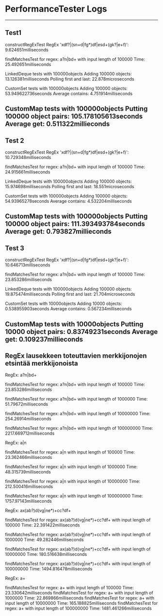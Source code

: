 # PerformanceTester Logs

------------------------------------------------------------------------------------------------------------------------
## Test1

constructRegExTest
RegEx 'xdf?|(sn+d|fg*)df|esd+(gk?|e+f)': 9.624651milliseconds

findMatchesTest for regex: a?n|bd+ with input length of 100000
Time: 25.492651milliseconds

LinkedDeque tests with 100000objects
Adding 100000 objects: 13.126381milliseconds
Polling first and last: 22.878microseconds

CustomSet tests with 100000objects
Adding 100000 objects: 53.949622736seconds
Average contains: 4.751914milliseconds

CustomMap tests with 100000objects
Putting 100000 object pairs: 105.178105613seconds
Average get: 0.511322millieconds
------------------------------------------------------------------------------------------------------------------------
## Test 2

constructRegExTest
RegEx 'xdf?|(sn+d|fg*)df|esd+(gk?|e+f)': 10.729348milliseconds

findMatchesTest for regex: a?n|bd+ with input length of 100000
Time: 24.915661milliseconds

LinkedDeque tests with 100000objects
Adding 100000 objects: 15.974698milliseconds
Polling first and last: 18.551microseconds

CustomSet tests with 100000objects
Adding 100000 objects: 54.93965278seconds
Average contains: 4.532204milliseconds

CustomMap tests with 100000objects
Putting 100000 object pairs: 111.393493784seconds
Average get: 0.793827millieconds
------------------------------------------------------------------------------------------------------------------------
## Test 3

constructRegExTest
RegEx 'xdf?|(sn+d|fg*)df|esd+(gk?|e+f)': 10.646713milliseconds

findMatchesTest for regex: a?n|bd+ with input length of 100000
Time: 23.853286milliseconds

LinkedDeque tests with 100000objects
Adding 100000 objects: 19.875474milliseconds
Polling first and last: 21.704microseconds

CustomSet tests with 10000objects
Adding 10000 objects: 0.538955903seconds
Average contains: 0.567234milliseconds

CustomMap tests with 10000objects
Putting 10000 object pairs: 0.83749231seconds
Average get: 0.109237millieconds
------------------------------------------------------------------------------------------------------------------------

## RegEx lausekkeen toteuttavien merkkijonojen etsintää merkkijonoista


RegEx: a?n|bd+

findMatchesTest for regex: a?n|bd+ with input length of 100000
Time: 23.853286milliseconds

findMatchesTest for regex: a?n|bd+ with input length of 1000000
Time: 51.79672milliseconds

findMatchesTest for regex: a?n|bd+ with input length of 10000000
Time: 254.26914milliseconds

findMatchesTest for regex: a?n|bd+ with input length of 100000000
Time: 2217.669712milliseconds


RegEx: a|n

findMatchesTest for regex: a|n with input length of 100000
Time: 23.362466milliseconds

findMatchesTest for regex: a|n with input length of 1000000
Time: 48.315739milliseconds

findMatchesTest for regex: a|n with input length of 10000000
Time: 212.500416milliseconds

findMatchesTest for regex: a|n with input length of 100000000
Time: 1757.97143milliseconds


RegEx: ax(ab?)d(vg|ne*)+cc?df+

findMatchesTest for regex: ax(ab?)d(vg|ne*)+cc?df+ with input length of 100000
Time: 22.391422milliseconds

findMatchesTest for regex: ax(ab?)d(vg|ne*)+cc?df+ with input length of 1000000
Time: 49.282446milliseconds

findMatchesTest for regex: ax(ab?)d(vg|ne*)+cc?df+ with input length of 10000000
Time: 180.516638milliseconds

findMatchesTest for regex: ax(ab?)d(vg|ne*)+cc?df+ with input length of 100000000
Time: 1494.816478milliseconds


RegEx: a+

findMatchesTest for regex: a+ with input length of 100000
Time: 23.330642milliseconds
findMatchesTest for regex: a+ with input length of 1000000
Time: 22.869866milliseconds
findMatchesTest for regex: a+ with input length of 10000000
Time: 165.188825milliseconds
findMatchesTest for regex: a+ with input length of 100000000
Time: 1481.461266milliseconds

